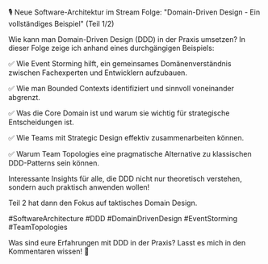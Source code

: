 🎙 Neue Software-Architektur im Stream Folge: "Domain-Driven Design - Ein vollständiges Beispiel" (Teil 1/2)

Wie kann man Domain-Driven Design (DDD) in der Praxis umsetzen? In dieser Folge zeige ich anhand eines durchgängigen Beispiels:

✅ Wie Event Storming hilft, ein gemeinsames Domänenverständnis zwischen Fachexperten und Entwicklern aufzubauen.

✅ Wie man Bounded Contexts identifiziert und sinnvoll voneinander abgrenzt.

✅ Was die Core Domain ist und warum sie wichtig für strategische Entscheidungen ist.

✅ Wie Teams mit Strategic Design effektiv zusammenarbeiten können.

✅ Warum Team Topologies eine pragmatische Alternative zu klassischen DDD-Patterns sein können.

Interessante Insights für alle, die DDD nicht nur theoretisch verstehen, sondern auch praktisch anwenden wollen! 

Teil 2 hat dann den Fokus auf taktisches Domain Design.

#SoftwareArchitecture #DDD #DomainDrivenDesign #EventStorming #TeamTopologies

Was sind eure Erfahrungen mit DDD in der Praxis? Lasst es mich in den Kommentaren wissen! 🤔
